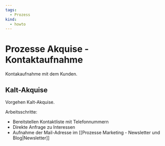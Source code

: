 ```yaml
---
tags:
  - Prozess
kind:
  - howto
---
```

# Prozesse Akquise - Kontaktaufnahme

Kontakaufnahme mit dem Kunden.

## Kalt-Akquise

Vorgehen Kalt-Akquise.

Arbeitsschritte:
* Bereitstellen Kontaktliste mit Telefonnummern
* Direkte Anfrage zu Interessen
* Aufnahme der Mail-Adresse im [[Prozesse Marketing - Newsletter und Blog|Newsletter]]